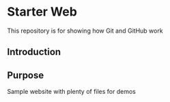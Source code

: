 # Starter Web 

This repository is for showing how Git and GitHub work

## Introduction

## Purpose

Sample website with plenty of files for demos

